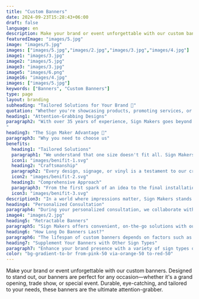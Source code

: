 ```yaml
---
title: "Custom Banners"
date: 2024-09-23T15:28:43+06:00
draft: false
language: en
description: Make your brand or event unforgettable with our custom banners. Designed to stand out, our banners are perfect for any occasion—whether it's a grand opening, trade show, or special event. Durable, eye-catching, and tailored to your needs, these banners are the ultimate attention-grabber.
featuredImage: "images/5.jpg"
image: "images/5.jpg"
images: ["images/5.jpg","images/2.jpg","images/3.jpg","images/4.jpg"]
image1: "images/3.jpg"
image2: "images/5.jpg"
image3: "images/3.jpg"
image5: "images/6.png"
image16: "images/4.jpg"
images: ["images/5.jpg"]
keywords: ["Banners", "Custom Banners"]
type: page
layout: branding
subheading: "Tailored Solutions for Your Brand 💅"
quotation: "Whether you're showcasing products, promoting services, or making a statement, our tailor-made banner solutions are designed to draw attention to your business."
heading1: "Attention-Grabbing Designs"
paragraph2: "With over 35 years of experience, Sign Makers goes beyond the role of a traditional sign company. Our skilled team specializes in customizing banners using durable nylon-reinforced vinyl and other materials based on your preferences. We seamlessly integrate fonts, colors, and graphics to create banners that align seamlessly with your brand.
"
heading3: "The Sign Maker Advantage 💪"
paragraph3: "Why you need to choose us"
benefits:
  heading1: "Tailored Solutions"
  paragraph1: "We understand that one size doesn't fit all. Sign Makers tailors branding solutions to align with your unique identity, ensuring a bespoke representation."
  icon1: "images/benifit-1.svg"
  heading2: "Craftsmanship"
  paragraph2: "Every design, signage, or vinyl is a testament to our craftsmanship. We take pride in delivering not just products, but works of art that speak volumes about your brand."
  icon2: "images/benifit-2.svg"
  heading3: "Comprehensive Approach"
  paragraph3: "From the first spark of an idea to the final installation, Sign Makers adopts a comprehensive approach. We cover every aspect of branding to create a harmonious and impactful brand presence."
  icon3: "images/benifit-3.svg"
description3: "In a world where impressions matter, Sign Makers stands as your dedicated ally, shaping a brand identity that resonates with your audience. Let us be the brushstrokes that paint your business narrative across the canvas of consumer consciousness."
heading4: "Personalized Consultation"
paragraph4: "During your personalized consultation, we collaborate with you to design visuals that enhance the visibility of your logo or message. From vibrant, full-color spectacles to simple, elegant themes, we cater to all your aesthetic preferences. Every detail is carefully considered to ensure your banners leave a lasting impact on your audience."
image4: "images/2.jpg"
heading5: "Retractable Banners"
paragraph5: "Sign Makers offers convenient, on-the-go solutions with our Retractable Banners. Ideal for trade shows, conventions, and corporate events, these roll-up indoor displays are reusable, easily retractable, and can be stored between events. Cost-effective and attention-grabbing, our retractable banners are crafted to capture the attention of passersby."
heading6: "How Long Do Banners Last?"
paragraph6: "The lifespan of custom banners depends on factors such as indoor or outdoor use. Banners exposed to environmental elements may fade over time. At Sign Makers, our consultants can provide insights into the optimal use of banners for your business needs."
heading7: "Supplement Your Banners with Other Sign Types"
paragraph7: "Enhance your brand presence with a variety of sign types offered by Sign Makers: Feather Flag Signs,Yard and Lawn Signs, Exterior Building Signs, Monument Signs and Awning Signage "
color: "bg-gradient-to-br from-pink-50 via-orange-50 to-red-50"
---
```


Make your brand or event unforgettable with our custom banners. Designed to stand out, our banners are perfect for any occasion—whether it's a grand opening, trade show, or special event. Durable, eye-catching, and tailored to your needs, these banners are the ultimate attention-grabber.